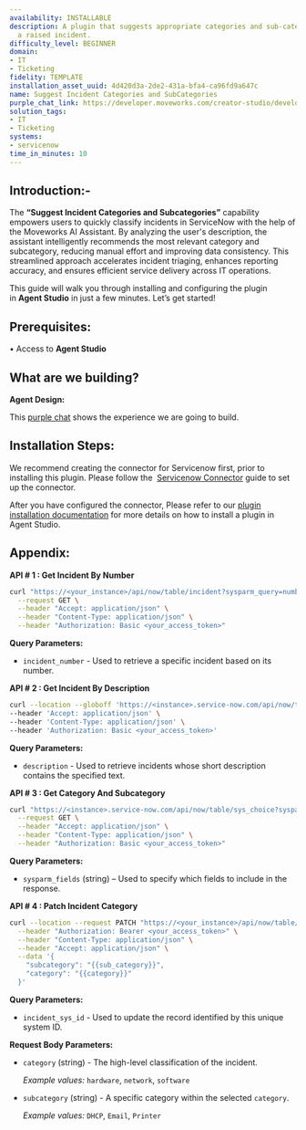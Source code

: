 ```yaml
---
availability: INSTALLABLE
description: A plugin that suggests appropriate categories and sub-categories for
  a raised incident.
difficulty_level: BEGINNER
domain:
- IT
- Ticketing
fidelity: TEMPLATE
installation_asset_uuid: 4d420d3a-2de2-431a-bfa4-ca96fd9a647c
name: Suggest Incident Categories and SubCategories
purple_chat_link: https://developer.moveworks.com/creator-studio/developer-tools/purple-chat?conversation=%7B%22startTimestamp%22%3A%2211%3A43+AM%22%2C%22messages%22%3A%5B%7B%22parts%22%3A%5B%7B%22richText%22%3A%22%3Cp%3EI+want+to+categorize+an+incident%3C%2Fp%3E%22%7D%5D%2C%22role%22%3A%22user%22%7D%2C%7B%22parts%22%3A%5B%7B%22richText%22%3A%22%3Cp%3ESure%2C+I+can+help+with+that.+What+is+the+incident+number%3F+You+can+also+give+me+a+brief+description+of+the+issue+if+you+don%27t+have+the+number.%3C%2Fp%3E%22%7D%5D%2C%22role%22%3A%22assistant%22%7D%2C%7B%22parts%22%3A%5B%7B%22richText%22%3A%22%3Cp%3EINC0010042%2C+it%27s+about+the+VPN+not+connecting%3C%2Fp%3E%22%7D%5D%2C%22role%22%3A%22user%22%7D%2C%7B%22parts%22%3A%5B%7B%22reasoningSteps%22%3A%5B%7B%22richText%22%3A%22%3Cp%3ESearching+for+incident+INC0010042.%3C%2Fp%3E%22%2C%22status%22%3A%22pending%22%7D%2C%7B%22richText%22%3A%22%3Cp%3EFound+incident.+Analyzing+description+for+categorization.%3C%2Fp%3E%22%2C%22status%22%3A%22success%22%7D%2C%7B%22richText%22%3A%22%3Cp%3EIdentified+keywords%3A+%3Ci%3EVPN%3C%2Fi%3E%2C+%3Ci%3Enot+connecting%3C%2Fi%3E%2C+%3Ci%3Ecorporate+laptop%3C%2Fi%3E%2C+%3Ci%3Econnection+error%3C%2Fi%3E.%3C%2Fp%3E%22%2C%22status%22%3A%22success%22%7D%2C%7B%22richText%22%3A%22%3Cp%3EPrimary+suggestion+based+on+keyword+%27VPN%27%3A+Network+%3E+VPN%3C%2Fp%3E%22%2C%22status%22%3A%22success%22%7D%5D%7D%2C%7B%22richText%22%3A%22%3Cp%3EOkay%2C+for+incident+%3Ccode%3EINC0010042%3C%2Fcode%3E+%28%27User+is+reporting+that+their+VPN+is+not+connecting+on+their+corporate+laptop...%27%29.%3C%2Fp%3E%3Cp%3EBased+on+the+description%2C+my+top+suggestion+is+%3Cb%3ENetwork+%26gt%3B+VPN%3C%2Fb%3E%3C%2Fp%3E%22%7D%2C%7B%22buttons%22%3A%5B%7B%22buttonText%22%3A%22Accept+Suggestion%22%2C%22style%22%3A%22filled%22%7D%2C%7B%22buttonText%22%3A%22View+Other+Options%22%2C%22style%22%3A%22outlined%22%7D%2C%7B%22buttonText%22%3A%22Set+Manually%22%2C%22style%22%3A%22outlined%22%7D%5D%7D%5D%2C%22role%22%3A%22assistant%22%7D%2C%7B%22parts%22%3A%5B%7B%22richText%22%3A%22%3Cp%3EView+Other+Options%3C%2Fp%3E%22%7D%5D%2C%22role%22%3A%22user%22%7D%2C%7B%22parts%22%3A%5B%7B%22richText%22%3A%22%3Cp%3EHere+are+a+few+other+possibilities+for+%3Ccode%3EINC0010042%3C%2Fcode%3E+based+on+the+incident+description%3A%3C%2Fp%3E%22%7D%2C%7B%22buttons%22%3A%5B%7B%22buttonText%22%3A%22Hardware+%3E+Laptop+Issue%22%2C%22style%22%3A%22outlined%22%7D%2C%7B%22buttonText%22%3A%22Software+%3E+Connectivity%22%2C%22style%22%3A%22outlined%22%7D%2C%7B%22buttonText%22%3A%22Security+%3E+Remote+Access%22%2C%22style%22%3A%22outlined%22%7D%5D%7D%5D%2C%22role%22%3A%22assistant%22%7D%2C%7B%22parts%22%3A%5B%7B%22richText%22%3A%22%3Cp%3EHardware+%3E+Laptop+Issue%3C%2Fp%3E%22%7D%5D%2C%22role%22%3A%22user%22%7D%2C%7B%22parts%22%3A%5B%7B%22richText%22%3A%22%3Cp%3EOkay%2C+I+will+update+the+category+for+%3Ccode%3EINC0010042%3C%2Fcode%3E+to+%3Cb%3EHardware+%26gt%3B+Laptop+Issue%3C%2Fb%3E.+Please+confirm.%3C%2Fp%3E%22%7D%2C%7B%22buttons%22%3A%5B%7B%22buttonText%22%3A%22Confirm%22%2C%22style%22%3A%22filled%22%7D%2C%7B%22buttonText%22%3A%22Cancel%22%2C%22style%22%3A%22outlined%22%7D%5D%7D%5D%2C%22role%22%3A%22assistant%22%7D%2C%7B%22parts%22%3A%5B%7B%22richText%22%3A%22%3Cp%3EConfirm%3C%2Fp%3E%22%7D%5D%2C%22role%22%3A%22user%22%7D%2C%7B%22parts%22%3A%5B%7B%22reasoningSteps%22%3A%5B%7B%22richText%22%3A%22%3Cp%3EUpdating+incident+INC0010042+in+ServiceNow.%3C%2Fp%3E%22%2C%22status%22%3A%22pending%22%7D%2C%7B%22richText%22%3A%22%3Cp%3ESuccessfully+set+category+to+%27Hardware+%3E+Laptop+Issue%27.%3C%2Fp%3E%22%2C%22status%22%3A%22success%22%7D%5D%7D%2C%7B%22richText%22%3A%22%3Cp%3EDone.+I%27ve+updated+the+incident+category+for+%3Ccode%3EINC0010042%3C%2Fcode%3E+to+%3Cb%3EHardware+%26gt%3B+Laptop+Issue%3C%2Fb%3E.%3C%2Fp%3E%22%7D%2C%7B%22citations%22%3A%5B%7B%22citationTitle%22%3A%22INC0010042%22%2C%22connectorName%22%3A%22servicenow%22%7D%5D%7D%5D%2C%22role%22%3A%22assistant%22%2C%22showFeedbackTray%22%3Atrue%7D%5D%7D
solution_tags:
- IT
- Ticketing
systems:
- servicenow
time_in_minutes: 10
---
```


## **Introduction:-**

The **“Suggest Incident Categories and Subcategories”** capability empowers users to quickly classify incidents in ServiceNow with the help of the Moveworks AI Assistant. By analyzing the user's description, the assistant intelligently recommends the most relevant category and subcategory, reducing manual effort and improving data consistency. This streamlined approach accelerates incident triaging, enhances reporting accuracy, and ensures efficient service delivery across IT operations.

This guide will walk you through installing and configuring the plugin in **Agent Studio** in just a few minutes. Let’s get started!

## **Prerequisites:**

  • Access to **Agent Studio**

## **What are we building?**

**Agent Design:**

This [purple chat](https://marketplace.moveworks.com/purple-chat?conversation=%7B%22startTimestamp%22%3A%2211%3A43+AM%22%2C%22messages%22%3A%5B%7B%22parts%22%3A%5B%7B%22richText%22%3A%22%3Cp%3EI+want+to+categorize+an+incident%3C%2Fp%3E%22%7D%5D%2C%22role%22%3A%22user%22%7D%2C%7B%22parts%22%3A%5B%7B%22richText%22%3A%22%3Cp%3ESure%2C+I+can+help+with+that.+What+is+the+incident+number%3F+You+can+also+give+me+a+brief+description+of+the+issue+if+you+don%27t+have+the+number.%3C%2Fp%3E%22%7D%5D%2C%22role%22%3A%22assistant%22%7D%2C%7B%22parts%22%3A%5B%7B%22richText%22%3A%22%3Cp%3EINC0010042%2C+it%27s+about+the+VPN+not+connecting%3C%2Fp%3E%22%7D%5D%2C%22role%22%3A%22user%22%7D%2C%7B%22parts%22%3A%5B%7B%22reasoningSteps%22%3A%5B%7B%22richText%22%3A%22%3Cp%3ESearching+for+incident+INC0010042.%3C%2Fp%3E%22%2C%22status%22%3A%22pending%22%7D%2C%7B%22richText%22%3A%22%3Cp%3EFound+incident.+Analyzing+description+for+categorization.%3C%2Fp%3E%22%2C%22status%22%3A%22success%22%7D%2C%7B%22richText%22%3A%22%3Cp%3EIdentified+keywords%3A+%3Ci%3EVPN%3C%2Fi%3E%2C+%3Ci%3Enot+connecting%3C%2Fi%3E%2C+%3Ci%3Ecorporate+laptop%3C%2Fi%3E%2C+%3Ci%3Econnection+error%3C%2Fi%3E.%3C%2Fp%3E%22%2C%22status%22%3A%22success%22%7D%2C%7B%22richText%22%3A%22%3Cp%3EPrimary+suggestion+based+on+keyword+%27VPN%27%3A+Network+%3E+VPN%3C%2Fp%3E%22%2C%22status%22%3A%22success%22%7D%5D%7D%2C%7B%22richText%22%3A%22%3Cp%3EOkay%2C+for+incident+%3Ccode%3EINC0010042%3C%2Fcode%3E+%28%27User+is+reporting+that+their+VPN+is+not+connecting+on+their+corporate+laptop...%27%29.%3C%2Fp%3E%3Cp%3EBased+on+the+description%2C+my+top+suggestion+is+%3Cb%3ENetwork+%26gt%3B+VPN%3C%2Fb%3E%3C%2Fp%3E%22%7D%2C%7B%22buttons%22%3A%5B%7B%22buttonText%22%3A%22Accept+Suggestion%22%2C%22style%22%3A%22filled%22%7D%2C%7B%22buttonText%22%3A%22View+Other+Options%22%2C%22style%22%3A%22outlined%22%7D%2C%7B%22buttonText%22%3A%22Set+Manually%22%2C%22style%22%3A%22outlined%22%7D%5D%7D%5D%2C%22role%22%3A%22assistant%22%7D%2C%7B%22parts%22%3A%5B%7B%22richText%22%3A%22%3Cp%3EView+Other+Options%3C%2Fp%3E%22%7D%5D%2C%22role%22%3A%22user%22%7D%2C%7B%22parts%22%3A%5B%7B%22richText%22%3A%22%3Cp%3EHere+are+a+few+other+possibilities+for+%3Ccode%3EINC0010042%3C%2Fcode%3E+based+on+the+incident+description%3A%3C%2Fp%3E%22%7D%2C%7B%22buttons%22%3A%5B%7B%22buttonText%22%3A%22Hardware+%3E+Laptop+Issue%22%2C%22style%22%3A%22outlined%22%7D%2C%7B%22buttonText%22%3A%22Software+%3E+Connectivity%22%2C%22style%22%3A%22outlined%22%7D%2C%7B%22buttonText%22%3A%22Security+%3E+Remote+Access%22%2C%22style%22%3A%22outlined%22%7D%5D%7D%5D%2C%22role%22%3A%22assistant%22%7D%2C%7B%22parts%22%3A%5B%7B%22richText%22%3A%22%3Cp%3EHardware+%3E+Laptop+Issue%3C%2Fp%3E%22%7D%5D%2C%22role%22%3A%22user%22%7D%2C%7B%22parts%22%3A%5B%7B%22richText%22%3A%22%3Cp%3EOkay%2C+I+will+update+the+category+for+%3Ccode%3EINC0010042%3C%2Fcode%3E+to+%3Cb%3EHardware+%26gt%3B+Laptop+Issue%3C%2Fb%3E.+Please+confirm.%3C%2Fp%3E%22%7D%2C%7B%22buttons%22%3A%5B%7B%22buttonText%22%3A%22Confirm%22%2C%22style%22%3A%22filled%22%7D%2C%7B%22buttonText%22%3A%22Cancel%22%2C%22style%22%3A%22outlined%22%7D%5D%7D%5D%2C%22role%22%3A%22assistant%22%7D%2C%7B%22parts%22%3A%5B%7B%22richText%22%3A%22%3Cp%3EConfirm%3C%2Fp%3E%22%7D%5D%2C%22role%22%3A%22user%22%7D%2C%7B%22parts%22%3A%5B%7B%22reasoningSteps%22%3A%5B%7B%22richText%22%3A%22%3Cp%3EUpdating+incident+INC0010042+in+ServiceNow.%3C%2Fp%3E%22%2C%22status%22%3A%22pending%22%7D%2C%7B%22richText%22%3A%22%3Cp%3ESuccessfully+set+category+to+%27Hardware+%3E+Laptop+Issue%27.%3C%2Fp%3E%22%2C%22status%22%3A%22success%22%7D%5D%7D%2C%7B%22richText%22%3A%22%3Cp%3EDone.+I%27ve+updated+the+incident+category+for+%3Ccode%3EINC0010042%3C%2Fcode%3E+to+%3Cb%3EHardware+%26gt%3B+Laptop+Issue%3C%2Fb%3E.%3C%2Fp%3E%22%7D%2C%7B%22citations%22%3A%5B%7B%22citationTitle%22%3A%22INC0010042%22%2C%22connectorName%22%3A%22servicenow%22%7D%5D%7D%5D%2C%22role%22%3A%22assistant%22%2C%22showFeedbackTray%22%3Atrue%7D%5D%7D) shows the experience we are going to build.

## **Installation Steps:**

We recommend creating the connector for Servicenow first, prior to installing this plugin. Please follow the  [Servicenow Connector](https://marketplace.moveworks.com/connectors/servicenow#how-to-implement) guide to set up the connector.

After you have configured the connector, Please refer to our [plugin installation documentation](https://help.moveworks.com/docs/ai-agent-marketplace-installation) for more details on how to install a plugin in Agent Studio.

## **Appendix:**

**API # 1 : Get Incident By Number**

```bash
curl "https://<your_instance>/api/now/table/incident?sysparm_query=number={{incident_number}}" \
  --request GET \
  --header "Accept: application/json" \
  --header "Content-Type: application/json" \
  --header "Authorization: Basic <your_access_token>"
```

**Query Parameters:**

  - `incident_number` - Used to retrieve a specific incident based on its number.

**API # 2 : Get Incident By Description**

```bash
curl --location --globoff 'https://<instance>.service-now.com/api/now/table/incident?sysparm_query=short_descriptionLIKE{{description}}' \
--header 'Accept: application/json' \
--header 'Content-Type: application/json' \
--header 'Authorization: Basic <your_access_token>'
```

**Query Parameters:**

  - `description` - Used to retrieve incidents whose short description contains the specified text.

**API # 3 : Get Category And Subcategory**

```bash
curl "https://<instance>.service-now.com/api/now/table/sys_choice?sysparm_query=name=incident^elementINcategory,subcategory&sysparm_fields=label,dependent_value&sysparm_limit=100" \
  --request GET \
  --header "Accept: application/json" \
  --header "Content-Type: application/json" \
  --header "Authorization: Basic <your_access_token>"
```
**Query Parameters:**

- `sysparm_fields` (string) – Used to specify which fields to include in the response.

**API # 4 : Patch Incident Category**

```bash
curl --location --request PATCH "https://<your_instance>/api/now/table/incident/{{incident_sys_id}}" \
  --header "Authorization: Bearer <your_access_token>" \
  --header "Content-Type: application/json" \
  --header "Accept: application/json" \
  --data '{
    "subcategory": "{{sub_category}}",
    "category": "{{category}}"
  }'
```

**Query Parameters:**

- `incident_sys_id` - Used to update the record identified by this unique system ID.

**Request Body Parameters:**

- `category` (string) - The high-level classification of the incident.

   _Example values:_ `hardware`, `network`, `software`
- `subcategory` (string) - A specific category within the selected `category`.

    _Example values:_ `DHCP`, `Email`, `Printer`
